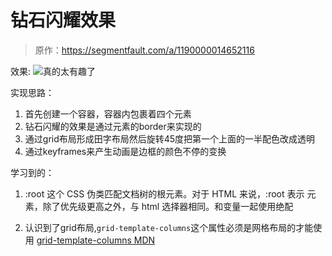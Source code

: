 # 钻石闪耀效果

> 原作：https://segmentfault.com/a/1190000014652116

效果:
![真的太有趣了]()


实现思路：

1. 首先创建一个容器，容器内包裹着四个元素
2. 钻石闪耀的效果是通过元素的border来实现的
3. 通过grid布局形成田字布局然后旋转45度把第一个上面的一半配色改成透明
4. 通过keyframes来产生动画是边框的颜色不停的变换


学习到的：
1. :root 这个 CSS 伪类匹配文档树的根元素。对于 HTML 来说，:root 表示 <html> 元素，除了优先级更高之外，与 html 选择器相同。和变量一起使用绝配

2. 认识到了grid布局,`grid-template-columns`这个属性必须是网格布局的才能使用 [grid-template-columns MDN](https://developer.mozilla.org/zh-CN/docs/Web/CSS/grid-template-columns)




